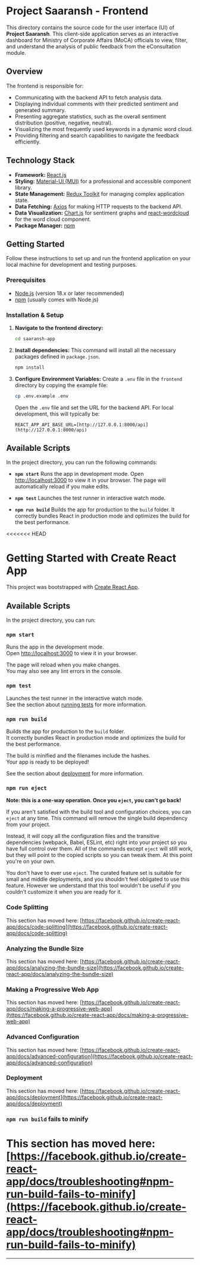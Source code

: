# Project Saaransh - Frontend

This directory contains the source code for the user interface (UI) of **Project Saaransh**. This client-side application serves as an interactive dashboard for Ministry of Corporate Affairs (MoCA) officials to view, filter, and understand the analysis of public feedback from the eConsultation module.

##  Overview

The frontend is responsible for:
* Communicating with the backend API to fetch analysis data.
* Displaying individual comments with their predicted sentiment and generated summary.
* Presenting aggregate statistics, such as the overall sentiment distribution (positive, negative, neutral).
* Visualizing the most frequently used keywords in a dynamic word cloud.
* Providing filtering and search capabilities to navigate the feedback efficiently.

##  Technology Stack

* **Framework:** [React.js](https://reactjs.org/)
* **Styling:** [Material-UI (MUI)](https://mui.com/) for a professional and accessible component library.
* **State Management:** [Redux Toolkit](https://redux-toolkit.js.org/) for managing complex application state.
* **Data Fetching:** [Axios](https://axios-http.com/) for making HTTP requests to the backend API.
* **Data Visualization:** [Chart.js](https://www.chartjs.org/) for sentiment graphs and [react-wordcloud](https://www.npmjs.com/package/react-wordcloud) for the word cloud component.
* **Package Manager:** [npm](https://www.npmjs.com/)

##  Getting Started

Follow these instructions to set up and run the frontend application on your local machine for development and testing purposes.

### Prerequisites

* [Node.js](https://nodejs.org/) (version 18.x or later recommended)
* [npm](https://www.npmjs.com/get-npm) (usually comes with Node.js)

### Installation & Setup

1.  **Navigate to the frontend directory:**
    ```bash
    cd saaransh-app
    ```

2.  **Install dependencies:**
    This command will install all the necessary packages defined in `package.json`.
    ```bash
    npm install
    ```

3.  **Configure Environment Variables:**
    Create a `.env` file in the `frontend` directory by copying the example file:
    ```bash
    cp .env.example .env
    ```
    Open the `.env` file and set the URL for the backend API. For local development, this will typically be:
    ```
    REACT_APP_API_BASE_URL=[http://127.0.0.1:8000/api](http://127.0.0.1:8000/api)
    ```

##  Available Scripts

In the project directory, you can run the following commands:

* **`npm start`**
    Runs the app in development mode. Open [http://localhost:3000](http://localhost:3000) to view it in your browser. The page will automatically reload if you make edits.

* **`npm test`**
    Launches the test runner in interactive watch mode.

* **`npm run build`**
    Builds the app for production to the `build` folder. It correctly bundles React in production mode and optimizes the build for the best performance.


<<<<<<< HEAD
# Getting Started with Create React App

This project was bootstrapped with [Create React App](https://github.com/facebook/create-react-app).

## Available Scripts

In the project directory, you can run:

### `npm start`

Runs the app in the development mode.\
Open [http://localhost:3000](http://localhost:3000) to view it in your browser.

The page will reload when you make changes.\
You may also see any lint errors in the console.

### `npm test`

Launches the test runner in the interactive watch mode.\
See the section about [running tests](https://facebook.github.io/create-react-app/docs/running-tests) for more information.

### `npm run build`

Builds the app for production to the `build` folder.\
It correctly bundles React in production mode and optimizes the build for the best performance.

The build is minified and the filenames include the hashes.\
Your app is ready to be deployed!

See the section about [deployment](https://facebook.github.io/create-react-app/docs/deployment) for more information.

### `npm run eject`

**Note: this is a one-way operation. Once you `eject`, you can't go back!**

If you aren't satisfied with the build tool and configuration choices, you can `eject` at any time. This command will remove the single build dependency from your project.

Instead, it will copy all the configuration files and the transitive dependencies (webpack, Babel, ESLint, etc) right into your project so you have full control over them. All of the commands except `eject` will still work, but they will point to the copied scripts so you can tweak them. At this point you're on your own.

You don't have to ever use `eject`. The curated feature set is suitable for small and middle deployments, and you shouldn't feel obligated to use this feature. However we understand that this tool wouldn't be useful if you couldn't customize it when you are ready for it.


### Code Splitting

This section has moved here: [https://facebook.github.io/create-react-app/docs/code-splitting](https://facebook.github.io/create-react-app/docs/code-splitting)

### Analyzing the Bundle Size

This section has moved here: [https://facebook.github.io/create-react-app/docs/analyzing-the-bundle-size](https://facebook.github.io/create-react-app/docs/analyzing-the-bundle-size)

### Making a Progressive Web App

This section has moved here: [https://facebook.github.io/create-react-app/docs/making-a-progressive-web-app](https://facebook.github.io/create-react-app/docs/making-a-progressive-web-app)

### Advanced Configuration

This section has moved here: [https://facebook.github.io/create-react-app/docs/advanced-configuration](https://facebook.github.io/create-react-app/docs/advanced-configuration)

### Deployment

This section has moved here: [https://facebook.github.io/create-react-app/docs/deployment](https://facebook.github.io/create-react-app/docs/deployment)

### `npm run build` fails to minify

This section has moved here: [https://facebook.github.io/create-react-app/docs/troubleshooting#npm-run-build-fails-to-minify](https://facebook.github.io/create-react-app/docs/troubleshooting#npm-run-build-fails-to-minify)
=======

---
